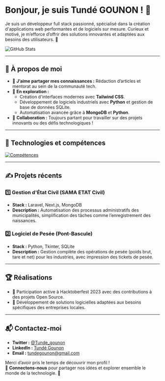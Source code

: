 # Bonjour, je suis **Tundé GOUNON** ! 👋

Je suis un développeur full stack passionné, spécialisé dans la création d'applications web performantes et de logiciels sur mesure. Curieux et motivé, je m’efforce d’offrir des solutions innovantes et adaptées aux besoins des utilisateurs. 🚀

![GitHub Stats](https://github-readme-stats.vercel.app/api?username=Tund229&theme=vue-dark&show_icons=true&hide_border=true&count_private=true&cache_seconds=1800)

---

## 🚀 À propos de moi

- 📝 **J’aime partager mes connaissances :** Rédaction d’articles et mentorat au sein de la communauté tech.  
- 🌱 **En exploration :**
  - Création d'interfaces modernes avec **Tailwind CSS**.  
  - Développement de logiciels industriels avec **Python** et gestion de base de données SQLite.  
  - Automatisation avancée grâce à **MongoDB** et **Python**.  
- 👯 **Collaboration :** Toujours partant pour travailler sur des projets innovants ou des défis technologiques !

---

## 🌱 Technologies et compétences

[![Compétences](https://skillicons.dev/icons?i=laravel,nextjs,tailwind,python,mysql,js,vue)](https://skillicons.dev)

---

## ✍️ Projets récents

### 1️⃣ **Gestion d'État Civil (SAMA ETAT Civil)**  
- **Stack :** Laravel, Next.js, MongoDB  
- **Description :** Automatisation des processus administratifs des municipalités, simplification des tâches comme l’enregistrement des naissances.  

### 2️⃣ **Logiciel de Pesée (Pont-Bascule)**  
- **Stack :** Python, Tkinter, SQLite  
- **Description :** Gestion complète des opérations de pesée (poids brut, tare et net) pour les industries, avec impression des tickets de pesée.  

---

## 🏆 Réalisations

- 🌟 Participation active à Hacktoberfest 2023 avec des contributions à des projets Open Source.  
- 🚀 Développement de solutions logicielles adaptées aux besoins spécifiques des entreprises locales.  

---

## 📬 Contactez-moi

- **Twitter :** [@Tunde_gounon](https://twitter.com/Tunde_gounon)  
- **LinkedIn :** [Tundé Gounon](https://www.linkedin.com/in/tundé-gounon-9b19b4228/)  
- **Email :** [tundegounon@gmail.com](mailto:tundegounon@gmail.com)

Merci d’avoir pris le temps de découvrir mon profil !  
📌 **Connectons-nous** pour partager nos idées et explorer ensemble le monde de la technologie. 🌟
